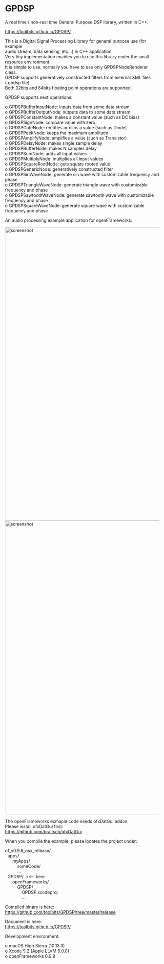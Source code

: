 # GPDSP
A real time / non-real time General Purpose DSP library, written in C++.  

https://toolbits.github.io/GPDSP/  

This is a Digital Signal Processing Library for general purpose use (for example  
audio stream, data sensing, etc...) in C++ application.  
Very tiny implementation enables you to use this library under the small resource environment.  
It is simple to use, normally you have to use only GPDSPNodeRenderer class.  
GPDSP supports generatively constructed filters from external XML files (.gpdsp file).  
Both 32bits and 64bits floating point operations are supported.  

GPDSP supports next operations:  

o GPDSPBufferInputNode: inputs data from some data stream  
o GPDSPBufferOutputNode: outputs data to some data stream  
o GPDSPConstantNode: makes a constant value (such as DC bias)  
o GPDSPSignNode: compare value with zero  
o GPDSPGateNode: rectifies or clips a value (such as Diode)  
o GPDSPPeekNode: keeps the maximum amplitude  
o GPDSPAmplifyNode: amplifies a value (such as Transistor)  
o GPDSPDelayNode: makes single sample delay  
o GPDSPBufferNode: makes N samples delay  
o GPDSPSumNode: adds all input values  
o GPDSPMultiplyNode: multiplies all input values  
o GPDSPSquareRootNode: gets square rooted value  
o GPDSPGenericNode: generatively constructed filter  
o GPDSPSinWaveNode: generate sin wave with customizable frequency and phase  
o GPDSPTriangleWaveNode: generate triangle wave with customizable frequency and phase  
o GPDSPSawtoothWaveNode: generate sawtooth wave with customizable frequency and phase  
o GPDSPSquareWaveNode: generate square wave with customizable frequency and phase  

An audio processing example application for openFrameworks:  

<img width="960" alt="screenshot" src="https://user-images.githubusercontent.com/1215065/34465894-81f435d0-ef05-11e7-87c9-2b2a71bf8f4b.png">
<img width="960" alt="screenshot" src="https://user-images.githubusercontent.com/1215065/34465895-8a913030-ef05-11e7-8f52-8da58918a265.png">

The openFrameworks exmaple code needs ofxDatGui addon.  
Please install ofxDatGui first:  
https://github.com/braitsch/ofxDatGui  

When you compile the example, please locates the project under:  

of_v0.9.8_osx_release/  
    apps/  
        myApps/  
            someCode/  
            ...  
    GPDSP/  <<-- here  
        openFrameworks/  
            GPDSP/  
                GPDSP.xcodeproj  
                ...  

Compiled binary is here:  
https://github.com/toolbits/GPDSP/tree/master/release  

Document is here:  
https://toolbits.github.io/GPDSP/  

Development environment:  

o macOS High Sierra (10.13.3)  
o Xcode 9.2 (Apple LLVM 9.0.0)  
o openFrameworks 0.9.8  
